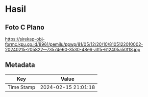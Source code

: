 # Hasil

## Foto C Plano

https://sirekap-obj-formc.kpu.go.id/8961/pemilu/ppwp/81/05/12/20/10/8105122010002-20240215-205822--73574e60-3530-48e6-a1f5-612405a50f18.jpg


## Metadata

| Key        | Value               |
| ---------- | ------------------- |
| Time Stamp | 2024-02-15 21:01:18 |



